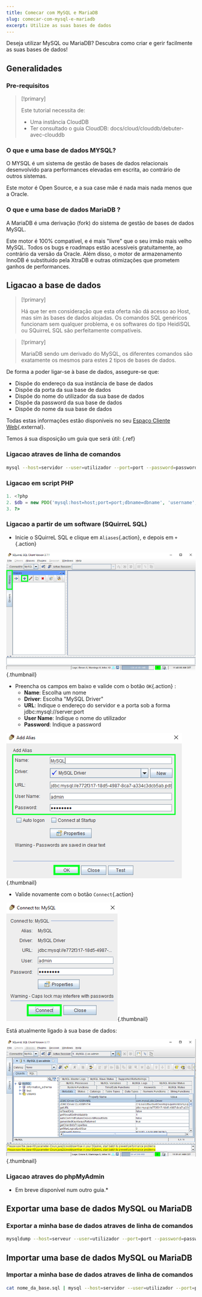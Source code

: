 ```yaml
---
title: Comecar com MySQL e MariaDB
slug: comecar-com-mysql-e-mariadb
excerpt: Utilize as suas bases de dados
---
```


Deseja utilizar MySQL ou MariaDB? Descubra como criar e gerir facilmente as suas bases de dados!


## Generalidades

### Pre-requisitos


> [!primary]
>
> Este tutorial necessita de:
> - Uma instância CloudDB
> - Ter consultado o guia CloudDB: docs/cloud/clouddb/debuter-avec-clouddb
>

### O que e uma base de dados MYSQL?
O MYSQL é um sistema de gestão de bases de dados relacionais desenvolvido para performances elevadas em escrita, ao contrário de outros sistemas.

Este motor é Open Source, e a sua case mãe é nada mais nada menos que a Oracle.


### O que e uma base de dados MariaDB ?
A MariaDB é uma derivação (fork) do sistema de gestão de bases de dados MySQL.

Este motor é 100% compatível, e é mais "livre" que o seu irmão mais velho MySQL. Todos os bugs e roadmaps estão acessíveis gratuitamente, ao contrário da versão da Oracle. Além disso, o motor de armazenamento InnoDB é substituído pela XtraDB e outras otimizações que prometem ganhos de performances.


## Ligacao a base de dados


> [!primary]
>
> Há que ter em consideração que esta oferta não dá acesso ao Host, mas sim às bases de dados alojadas. Os comandos SQL genéricos funcionam sem qualquer problema, e os softwares do tipo HeidiSQL ou SQuirreL SQL são perfeitamente compatíveis.
> 



> [!primary]
>
> MariaDB sendo um derivado do MySQL, os diferentes comandos são exatamente os mesmos para estes 2 tipos de bases de dados.
> 

De forma a poder ligar-se à base de dados, assegure-se que:

- Dispõe do endereço da sua instância de base de dados
- Dispõe da porta da sua base de dados
- Dispõe do nome do utilizador da sua base de dados
- Dispõe da password da sua base de dados
- Dispõe do nome da sua base de dados

Todas estas informações estão disponíveis no seu [Espaço Cliente Web](https://www.ovh.com/manager/web/){.external}.

Temos á sua disposição um guia que será útil: [](debuter-avec-clouddbguide.pt-pt.md){.ref}


### Ligacao atraves de linha de comandos

```bash
mysql --host=servidor --user=utilizador --port=port --password=password nome_da_base
```


### Ligacao em script PHP

```php
1. <?php
2. $db = new PDO('mysql:host=host;port=port;dbname=dbname', 'username', 'password');
3. ?>
```


### Ligacao a partir de um software (SQuirreL SQL)
- Inicie o SQuirreL SQL e clique em `Aliases`{.action}, e depois em `+`{.action}


![launch SQuirreL SQL](images/1.PNG){.thumbnail}

- Preencha os campos em baixo e valide com o botão `OK`{.action} :
    - **Name**: Escolha um nome
    - **Driver**: Escolha "MySQL Driver"
    - **URL**: Indique o endereço do servidor e a porta sob a forma jdbc:mysql://server:port
    - **User Name**: Indique o nome do utilizador
    - **Password**: Indique a password


![config connection](images/2.PNG){.thumbnail}

- Valide novamente com o botão `Connect`{.action}


![valid connection](images/3.PNG){.thumbnail}

Está atualmente ligado à sua base de dados:


![config connection](images/4.PNG){.thumbnail}


### Ligacao atraves do phpMyAdmin
- Em breve disponível num outro guia.*


## Exportar uma base de dados MySQL ou MariaDB

### Exportar a minha base de dados atraves de linha de comandos

```bash
mysqldump --host=serveur --user=utilizador --port=port --password=password nom_da_base > nome_da_base.sql
```


## Importar uma base de dados MySQL ou MariaDB

### Importar a minha base de dados atraves de linha de comandos

```bash
cat nome_da_base.sql | mysql --host=servidor --user=utilizador --port=port --password=password nome_da_base
```